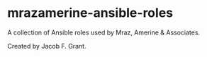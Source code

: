 # mrazamerine-ansible-roles

A collection of Ansible roles used by Mraz, Amerine & Associates.

Created by Jacob F. Grant.
